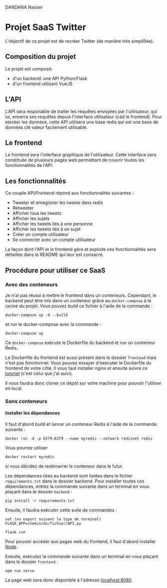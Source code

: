 DANDANA Nasser

# Projet SaaS Twitter

L'objectif de ce projet est de recréer Twitter (de manière très simplifiée).

## Composition du projet

Le projet est composé: 
* d'un backend: une API Python/Flask 
* d'un frontend utilisant VueJS

## L'API

L'API sera responable de traiter les requêtes envoyées par l'utilisateur, qui lui, enverra ses requêtes depuis l'interface utilisateur (càd le frontend). Pour stocker les données, cette API utilisera une base redis qui est une base de données clé valeur facilement utilisable.

## Le frontend

Le frontend sera l'interface graphique de l'utilisateur. Cette interface sera constituée de plusieurs pages web permettant de couvrir toutes les fonctionnalités de l'API.

## Les fonctionnalités

Ce couple API/Frontend répond aux fonctionnalités suivantes :

* Tweeter et enregistrer les tweets dans redis
* Retweeter
* Afficher tous les tweets
* Afficher les sujets
* Afficher les tweets liés à une personne
* Afficher les tweets liés à un sujet
* Créer un compte utilisateur
* Se connecter avec un compte utilisateur

La façon dont l'API et le frontend gère et exploite ces fonctionnalités sera détaillée dans le README qui leur est consacré.

## Procédure pour utiliser ce SaaS

### Avec des conteneurs

Je n'ai pas réussi à mettre le frontend dans un conteneurs. Cependant, le backend peut être mis dans un conteneur grâce au `docker-compose` à la racine du projet. Vous pouvez build ce fichier à l'aide de la commande : 

`docker-compose up -d --build`

et run le docker-compose avec la commande :

`docker-compose up`

Ce `docker-compose` exécute le Dockerfile du backend et run un conteneur Redis.

Le Dockerfile du frontend est aussi présent dans le dossier `frontend` mais n'est pas fonctionnel. Vous pouvez essayer d'exécuter le Dockerfile du frontend de votre côté. Il vous faut installer nginx et ensuite suivre ce [tutoriel](https://medium.com/bb-tutorials-and-thoughts/how-to-serve-vue-js-application-with-nginx-and-docker-d8a872a02ea8) (c'est celui que j'ai suivi).

Il vous faudra donc cloner ce dépôt sur votre machine pour pouvoir l'utiliser en local.

### Sans conteneurs

#### Installer les dépendances

Il faut d'abord build et lancer un conteneur Redis à l'aide de la commande suivante :

```
docker run -d -p 6379:6379 --name myredis --network redisnet redis
```

Vous pourrez utiliser 
```
docker restart myredis
```
si vous décidez de redémarrer le conteneur dans le futur.

Les dépendances liées au backend sont listées dans le fichier `requirements.txt` dans le dossier backend. Pour installer toutes ces dépendances, entrez la commande suivante dans un terminal en vous plaçant dans le dossier `backend` :

```
pip install -r requirements.txt
```

Ensuite, il faudra exécuter cette suite de commandes :

```
set (ou export suivant le type de terminal) FLASK_APP=chemin/du/fichier/API.py
```

```
flask run
```

Pour pouvoir accéder aux pages web du frontend, il faut d'abord installer [Node](https://nodejs.org/en).

Ensuite, exécutez la commande suivante dans un terminal en vous plaçant dans le dossier `frontend` :

```
npm run serve
```

La page web sera donc disponible à l'adresse [localhost:8080](http://localhost:8080/).







